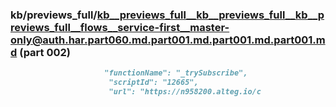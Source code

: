 ### kb/previews_full/kb__previews_full__kb__previews_full__kb__previews_full__flows__service-first__master-only@auth.har.part060.md.part001.md.part001.md.part001.md (part 002)

```md
                     "functionName": "_trySubscribe",
                      "scriptId": "12665",
                      "url": "https://n958200.alteg.io/c
```

```
